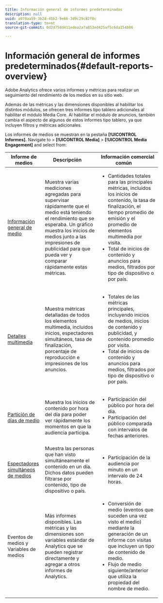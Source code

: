 ```yaml
---
title: Información general de informes predeterminados
description: null
uuid: a078aa59-3b2d-45b2-9e66-3d9c29c82f0c
translation-type: tm+mt
source-git-commit: 0d2d75dd411edea2a7a853ed425af5c6da154b06

---
```



# Información general de informes predeterminados{#default-reports-overview}

Adobe Analytics ofrece varios informes y métricas para realizar un seguimiento del rendimiento de los medios en su sitio web.

Además de las métricas y las dimensiones disponibles al habilitar los distintos módulos, se ofrecen tres informes tipo tablero adicionales al habilitar el módulo Media Core. Al habilitar el módulo de anuncios, también cambia el aspecto de algunos de estos informes tipo tablero, ya que incluyen filtros y métricas adicionales.

Los informes de medios se muestran en la pestaña **[!UICONTROL Informes].** Navigate to &gt; **[!UICONTROL Media]** &gt; **[!UICONTROL Media Engagement]** and select from:

| Informe de medios | Descripción     | Información comercial común       |
| --- | --- | --- |
| [Información general de medio](media-reports-overview.md) | Muestra varias mediciones agregadas para supervisar rápidamente que el medio está teniendo el rendimiento que se esperaba. Un gráfico muestra los inicios de medios junto a las impresiones de publicidad para que pueda ver y comparar rápidamente estas métricas. | <ul> <li>Cantidades totales para las principales métricas, incluidos los inicios de contenido, la tasa de finalización, el tiempo promedio de emisión y el promedio de elementos multimedia por visita.  </li> <li>Total de inicios de contenido y anuncios para medios, filtrados por tipo de dispositivo o por país.  </li> </ul> |
| [Detalles multimedia](media-reports-detail.md) | Muestra métricas detalladas de todos los elementos multimedia, incluidos inicios, espectadores simultáneos, tasa de finalización, porcentaje de reproducción e impresiones de los anuncios. | <ul> <li>Totales de las métricas principales, incluyendo inicios de medios, inicios de contenido y publicidad, y contenido promedio por visita.  </li> <li>Total de inicios de contenido y anuncios para medios, filtrados por tipo de dispositivo o por país.  </li> </ul> |
| [Partición de días de medio](media-reports-daypart.md) | Muestra los inicios de contenido por hora del día para poder ver rápidamente los momentos en que la audiencia participa. | <ul> <li>Participación del público por hora del día.  </li> <li>Participación del público comparada con intervalos de fechas anteriores.  </li> </ul> |
| [Espectadores simultáneos de medios](media-concurrent-viewers.md) | Muestra las personas que han visto simultáneamente el contenido en un día. Dichos datos pueden filtrarse por contenido, tipo de dispositivo o país. | <ul> <li>Participación de la audiencia por minuto en un intervalo de 24 horas.  </li> </ul> |
| Eventos de medios y Variables de medios | Más informes disponibles. Las métricas y las dimensiones son variables estándar de Analytics que se pueden registrar directamente y agregar a otros informes de Analytics. | <ul> <li>Conversión de medio (eventos que suceden una vez visto el medio) mediante la generación de un informe con visitas que incluyen un tipo de contenido de medio.  </li> <li>Flujo de medio siguiente/anterior que utiliza la propiedad del nombre de medio.  </li> </ul> |
